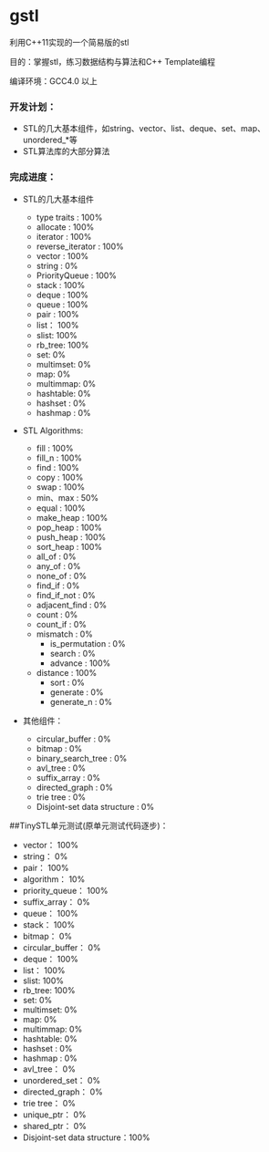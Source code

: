 gstl
=======
利用C++11实现的一个简易版的stl

目的：掌握stl，练习数据结构与算法和C++ Template编程

编译环境：GCC4.0 以上

### 开发计划：
  * STL的几大基本组件，如string、vector、list、deque、set、map、unordered_\*等
  * STL算法库的大部分算法

### 完成进度：
* STL的几大基本组件
    * type traits :           100%  
    * allocate :              100%
    * iterator :              100%
    * reverse_iterator :      100%
    * vector :                100%
    * string :                0%
    * PriorityQueue :        100%
    * stack :                 100%
    * deque :                 100%
    * queue :                 100%
    * pair :                  100%
    * list：                   100%
    * slist:                  100%
    * rb_tree:                100%
    * set:                    0%
    * multimset:              0%
    * map:                    0%
    * multimmap:              0%
    * hashtable:              0%
    * hashset :               0%
    * hashmap :               0%
* STL Algorithms:  
    * fill :                  100%
    * fill_n :                100%
    * find :                  100%
    * copy :                  100%
    * swap :                  100%
    * min、max :               50%
    * equal :                 100%
    * make_heap :             100%
    * pop_heap :              100%
    * push_heap :             100%
    * sort_heap :             100%
    * all_of :                0%
    * any_of :                0%
    * none_of :               0%
    * find_if :               0%
    * find_if_not :           0%
    * adjacent_find :         0%
    * count :                 0%
    * count_if :              0%
    * mismatch :              0%
	  * is_permutation :        0%
	  * search :                0%
	  * advance :               100%
    * distance :              100%
	  * sort :                  0%
	  * generate :              0%
	  * generate_n :            0%



* 其他组件：
    * circular_buffer :           0%   
    * bitmap :                    0%
    * binary_search_tree :        0%
    * avl_tree :                  0%
	* suffix_array :                0%
	* directed_graph :              0%
	* trie tree :                   0%
	* Disjoint-set data structure : 0%

##TinySTL单元测试(原单元测试代码逐步)：

  * vector：                       100%
  * string：                       0%
  * pair：                         100%
  * algorithm：                    10%
  * priority_queue：               100%
  * suffix_array：                 0%
  * queue：                        100%
  * stack：                        100%
  * bitmap：                       0%
  * circular_buffer：              0%
  * deque：                        100%
  * list：                         100%
  * slist:                          100%
  * rb_tree:                100%
  * set:                    0%
  * multimset:              0%
  * map:                    0%
  * multimmap:              0%
  * hashtable:              0%
  * hashset :               0%
  * hashmap :               0%
  * avl_tree：                     0%
  * unordered_set：                0%
  * directed_graph：               0%
  * trie tree：                    0%
  * unique_ptr：                   0%
  * shared_ptr：                   0%
  * Disjoint-set data structure：100%
